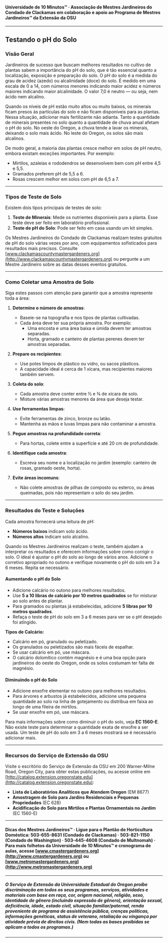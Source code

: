 #### Universidade de 10 Minutos™ · Associação de Mestres Jardineiros do Condado de Clackamas em colaboração e apoio ao Programa de Mestres Jardineiros™ da Extensão da OSU

---

## Testando o pH do Solo

### Visão Geral

Jardineiros de sucesso que buscam melhores resultados no cultivo de plantas sabem a importância do pH do solo, que é tão essencial quanto a localização, exposição e preparação do solo. O pH do solo é a medida do grau de acidez (azedo) ou alcalinidade (doce) do solo. É medido em uma escala de 0 a 14, com números menores indicando maior acidez e números maiores indicando maior alcalinidade. O valor 7,0 é neutro — ou seja, nem ácido nem alcalino.

Quando os níveis de pH estão muito altos ou muito baixos, os minerais ficam presos às partículas do solo e não ficam disponíveis para as plantas. Nessa situação, adicionar mais fertilizante não adianta. Tanto a quantidade de minerais presentes no solo quanto a quantidade de chuva anual afetam o pH do solo. No oeste do Oregon, a chuva tende a lavar os minerais, deixando o solo mais ácido. No leste do Oregon, os solos são mais alcalinos.

De modo geral, a maioria das plantas cresce melhor em solos de pH neutro, embora existam exceções importantes. Por exemplo:

- Mirtilos, azaleias e rododendros se desenvolvem bem com pH entre 4,5 e 5,5.
- Gramados preferem pH de 5,5 a 6.
- Rosas crescem melhor em solos com pH de 6,5 a 7.

---

### Tipos de Teste de Solo

Existem dois tipos principais de testes de solo:

1. **Teste de Minerais**: Mede os nutrientes disponíveis para a planta. Esse teste deve ser feito em laboratório profissional.
2. **Teste de pH do Solo**: Pode ser feito em casa usando um kit simples.

Os Mestres Jardineiros do Condado de Clackamas realizam testes gratuitos de pH do solo várias vezes por ano, com equipamentos sofisticados para resultados mais precisos. Consulte [www.clackamascountymastergardeners.org](http://www.clackamascountymastergardeners.org) ou pergunte a um Mestre Jardineiro sobre as datas desses eventos gratuitos.

---

### Como Coletar uma Amostra de Solo

Siga estes passos com atenção para garantir que a amostra represente toda a área:

1. **Determine o número de amostras**:
   - Baseie-se na topografia e nos tipos de plantas cultivadas.
   - Cada área deve ter sua própria amostra. Por exemplo:
     - Uma encosta e uma área baixa e úmida devem ter amostras separadas.
     - Horta, gramado e canteiro de plantas perenes devem ter amostras separadas.

2. **Prepare os recipientes**:
   - Use potes limpos de plástico ou vidro, ou sacos plásticos.
   - A capacidade ideal é cerca de 1 xícara, mas recipientes maiores também servem.

3. **Coleta do solo**:
   - Cada amostra deve conter entre ½ e ¾ de xícara de solo.
   - Misture várias amostras menores da área que deseja testar.

4. **Use ferramentas limpas**:
   - Evite ferramentas de zinco, bronze ou latão.
   - Mantenha as mãos e luvas limpas para não contaminar a amostra.

5. **Pegue amostras na profundidade correta**:
   - Para hortas, colete entre a superfície e até 20 cm de profundidade.

6. **Identifique cada amostra**:
   - Escreva seu nome e a localização no jardim (exemplo: canteiro de rosas, gramado oeste, horta).

7. **Evite áreas incomuns**:
   - Não colete amostras de pilhas de composto ou esterco, ou áreas queimadas, pois não representam o solo do seu jardim.

---

### Resultados do Teste e Soluções

Cada amostra fornecerá uma leitura de pH:

- **Números baixos** indicam solo ácido.
- **Números altos** indicam solo alcalino.

Quando os Mestres Jardineiros realizam o teste, também ajudam a interpretar os resultados e oferecem informações sobre como corrigir o solo. O ideal é ajustar o pH do solo ao longo de vários anos. Adicione o corretivo apropriado no outono e verifique novamente o pH do solo em 3 a 6 meses. Repita se necessário.

#### Aumentando o pH do Solo

- Adicione calcário no outono para melhores resultados.
- Use **5 a 10 libras de calcário por 10 metros quadrados** se for misturar ao solo antes de plantar.
- Para gramados ou plantas já estabelecidas, adicione **5 libras por 10 metros quadrados**.
- Refaça o teste de pH do solo em 3 a 6 meses para ver se o pH desejado foi atingido.

**Tipos de Calcário:**

- Calcário em pó, granulado ou peletizado.
- Os granulados ou peletizados são mais fáceis de espalhar.
- Se usar calcário em pó, use máscara.
- O calcário dolomítico contém magnésio e é uma boa opção para jardineiros do oeste do Oregon, onde os solos costumam ter falta de magnésio.

#### Diminuindo o pH do Solo

- Adicione enxofre elementar no outono para melhores resultados.
- Para árvores e arbustos já estabelecidos, adicione uma pequena quantidade ao solo na linha de gotejamento ou distribua em faixa ao longo de uma fileira de mirtilos.
- Se usar enxofre em pó, use máscara.

Para mais informações sobre como diminuir o pH do solo, veja **EC 1560-E**. Não existe teste para determinar a quantidade exata de enxofre a ser usada. Um teste de pH do solo em 3 a 6 meses mostrará se é necessário adicionar mais.

---

### Recursos do Serviço de Extensão da OSU

Visite o escritório do Serviço de Extensão da OSU em 200 Warner-Milne Road, Oregon City, para obter estas publicações, ou acesse online em [http://catalog.extension.oregonstate.edu](http://catalog.extension.oregonstate.edu):

- **Lista de Laboratórios Analíticos que Atendem Oregon** (EM 8677)
- **Amostragem de Solo para Jardins Residenciais e Pequenas Propriedades** (EC 628)
- **Acidificação do Solo para Mirtilos e Plantas Ornamentais no Jardim** (EC 1560-E)

---

#### Dicas dos Mestres Jardineiros™ · Ligue para o Plantão de Horticultura Doméstica: 503-655-8631 (Condado de Clackamas) · 503-821-1150 (Condado de Washington) · 503-445-4608 (Condado de Multnomah) · Para mais folhetos da Universidade de 10 Minutos™ e cronograma de aulas, acesse [www.cmastergardeners.org](http://www.cmastergardeners.org) ou [www.metromastergardeners.org](http://www.metromastergardeners.org)

---

##### O Serviço de Extensão da Universidade Estadual do Oregon proíbe discriminação em todos os seus programas, serviços, atividades e materiais com base em raça, cor, origem nacional, religião, sexo, identidade de gênero (incluindo expressão de gênero), orientação sexual, deficiência, idade, estado civil, situação familiar/paternal, renda proveniente de programa de assistência pública, crenças políticas, informações genéticas, status de veterano, retaliação ou vingança por atividade prévia de direitos civis. (Nem todas as bases proibidas se aplicam a todos os programas.)
---